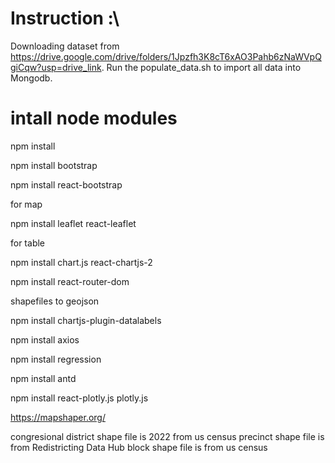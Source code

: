 # Instruction :\
Downloading dataset from https://drive.google.com/drive/folders/1Jpzfh3K8cT6xAO3Pahb6zNaWVpQgiCqw?usp=drive_link.
Run the populate_data.sh to import all data into Mongodb.

# intall node modules
npm install

npm install bootstrap

npm install react-bootstrap


for map

npm install leaflet react-leaflet

for table

npm install chart.js react-chartjs-2

npm install react-router-dom

shapefiles to geojson

npm install chartjs-plugin-datalabels

npm install axios

npm install regression

npm install antd

npm install react-plotly.js plotly.js

https://mapshaper.org/

congresional district shape file is 2022 from us census
precinct shape file is from Redistricting Data Hub
block shape file is from us census
